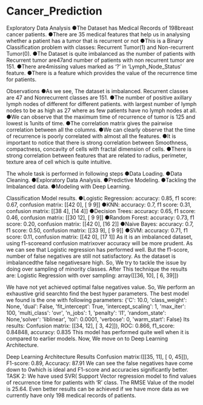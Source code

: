 # Cancer_Prediction


Exploratory Data Analysis
●The Dataset has Medical Records of 198breast cancer patients.
●There are 35 medical features that help us in analysing whether a patient has a tumor that is recurrent or not
●This is a Binary Classification problem with classes: Recurrent Tumor(1) and Non-recurrent Tumor(0).
●The Dataset is quite imbalanced as the number of patients with Recurrent tumor are47and number of patients with non recurrent tumor are 151.
●There are4missing values marked as ‘?’ in ‘Lymph_Node_Status’ feature.
●There is a feature which provides the value of the recurrence time for patients.


Observations
●As we see, The dataset is imbalanced. Recurrent classes are 47 and Nonrecurrent classes are 151.
●The number of positive axillary lymph nodes of different for different patients. with largest number of lymph nodes to be as high as 27 where as few patients have no lymph nodes at all.
●We can observe that the maximum time of recurrence of tumor is 125 and lowest is 1units of time.
●The correlation matrix gives the pairwise correlation between all the columns.
●We can clearly observe that the time of recurrence is poorly correlated with almost all the features.
●It is important to notice that there is strong correlation between Smoothness, compactness, concavity of cells with fractal dimension of cells.
●There is strong correlation between features that are related to radius, perimeter, texture area of cell which is quite intuitive.


The whole task is performed in following steps
●Data Loading.
●Data Cleaning.
●Exploratory Data Analysis.
●Predictive Modeling.
●Tackling the Imbalanced data.
●Modeling with Deep Learning.


Classification Model results.
●Logistic Regression: accuracy: 0.85, f1 score: 0.67, confusion matrix: [[42 0], [ 9 9]]
●KNN: accuracy: 0.7, f1 score: 0.31, confusion matrix: [[38 4], [14 4]]
●Decision Trees: accuracy: 0.65, f1 score: 0.46, confusion matrix: [[30 12], [ 9 9]]
●Random Forest: accuracy: 0.73, f1 score: 0.20, confusion matrix: [[42 0], [16 2]]
●Naive Bayes: accuracy: 0.7, f1 score: 0.50, confusion matrix: [[33 9], [ 9 9]]
●SVM: accuracy: 0.71, f1 score: 0.11, confusion matrix: [[42 0], [17 1]]
As it is an imbalanced dataset, using f1-scoreand confusion matrixover accuracy will be more prudent.
As we can see that Logistic regression has performed well. But the f1-score, number of false negatives are still not satisfactory. As the dataset is imbalancedthe false negativesare high.
So, We try to tackle the issue by doing over sampling of minority classes. After This technique the results are:
Logistic Regression with over sampling: array([[36, 10], [ 6, 39]])


We have not yet achieved optimal false negatives value. So, We perform an exhaustive grid searchto find the best hyper parameters.
The best model we found is the one with following parameters:
{'C': 10.0, 'class_weight': None, 'dual': False, 'fit_intercept': True, 'intercept_scaling': 1, 'max_iter': 100, 'multi_class': 'ovr', 'n_jobs': 1, 'penalty': 'l1', 'random_state': None,'solver': 'liblinear', 'tol': 0.0001, 'verbose': 0, 'warm_start': False}
Its results:
Confusion matrix: [[34, 12], [ 3, 42]]), ROC: 0.866, f1_score: 0.84848, accuracy: 0.835
This model has performed quite well when it is compared to earlier models.
Now, We move on to Deep Learning Architecture.

Deep Learning Architecture Results
Confusion matrix:([[35, 11], [ 0, 45]]), F1-score: 0.89, Accuracy: 87.91
We can see the false negatives have come down to 0which is ideal and F1-score and accuracies significantly better.
TASK 2:
We have used SVR( Support Vector regression model to find values of recurrence time for patients with ‘R’ class.
The RMSE Value of the model is 25.64.
Even better results can be achieved if we have more data as we currently have only 198 medical records of patients.
